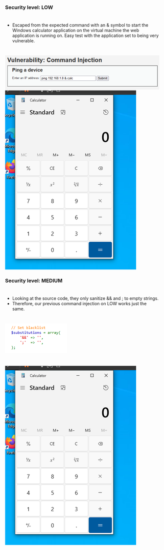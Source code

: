 ### Security level: LOW
#
* Escaped from the expected command with an & symbol to start the Windows calculator
  application on the virtual machine the web application is running on. Easy test with
  the application set to being very vulnerable.
#
![](./images/CommandInjection_Low1.png)
![](./images/CommandInjection_Low2.png)

### Security level: MEDIUM
#
* Looking at the source code, they only sanitize && and ; to empty strings. 
* Therefore, our previous command injection on LOW works just the same.
#
![](./images/CommandInjection_Medium1.png)
#
![](./images/CommandInjection_Low2.png)
